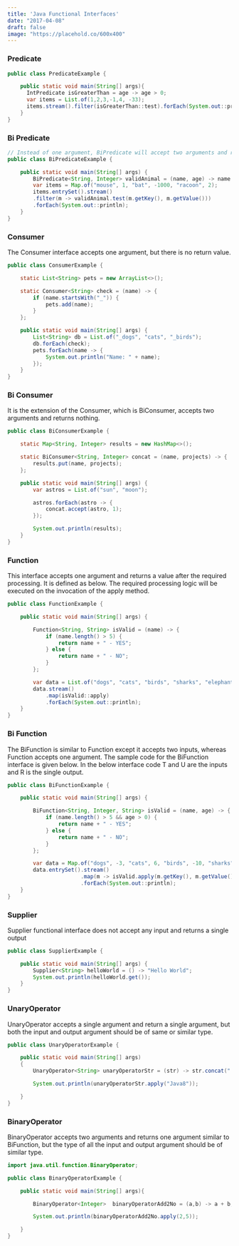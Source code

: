 ```yaml
---
title: 'Java Functional Interfaces'
date: "2017-04-08"
draft: false
image: "https://placehold.co/600x400"
---
```


### Predicate

```java
public class PredicateExample {

    public static void main(String[] args){
      IntPredicate isGreaterThan = age -> age > 0;
      var items = List.of(1,2,3,-1,4, -33);
      items.stream().filter(isGreaterThan::test).forEach(System.out::println);
    }
}
```

### Bi Predicate

```java
// Instead of one argument, BiPredicate will accept two arguments and return boolean.
public class BiPredicateExample {

    public static void main(String[] args) {
        BiPredicate<String, Integer> validAnimal = (name, age) -> name.length() > 0 && age > 0;
        var items = Map.of("mouse", 1, "bat", -1000, "racoon", 2);
        items.entrySet().stream()
        .filter(m -> validAnimal.test(m.getKey(), m.getValue()))
        .forEach(System.out::println);
    }
}
```

### Consumer

The Consumer interface accepts one argument, but there is no return value.

```java
public class ConsumerExample {

    static List<String> pets = new ArrayList<>();

    static Consumer<String> check = (name) -> {
        if (name.startsWith("_")) {
            pets.add(name);
        }
    };

    public static void main(String[] args) {
        List<String> db = List.of("_dogs", "cats", "_birds");
        db.forEach(check);
        pets.forEach(name -> {
            System.out.println("Name: " + name);
        });
    }
}
```

### Bi Consumer
It is the extension of the Consumer, which is BiConsumer, accepts two arguments and returns nothing.

```java
public class BiConsumerExample {

    static Map<String, Integer> results = new HashMap<>();

    static BiConsumer<String, Integer> concat = (name, projects) -> {
        results.put(name, projects);
    };

    public static void main(String[] args) {
        var astros = List.of("sun", "moon");

        astros.forEach(astro -> {
            concat.accept(astro, 1);
        });

        System.out.println(results);
    }
}
```

### Function

This interface accepts one argument and returns a value after the required processing. 
It is defined as below. The required processing logic will be executed on the invocation of the apply method.

```java
public class FunctionExample {

    public static void main(String[] args) {

        Function<String, String> isValid = (name) -> {
            if (name.length() > 5) {
                return name + " - YES";
            } else {
                return name + " - NO";
            }
        };

        var data = List.of("dogs", "cats", "birds", "sharks", "elephants");
        data.stream()
            .map(isValid::apply)
            .forEach(System.out::println);
    }
}
```

### Bi Function 

The BiFunction is similar to Function except it accepts two inputs, whereas Function accepts one argument. The sample code for the BiFunction interface is given below.
In the below interface code T and U are the inputs and R is the single output.

```java
public class BiFunctionExample {

    public static void main(String[] args) {

        BiFunction<String, Integer, String> isValid = (name, age) -> {
            if (name.length() > 5 && age > 0) {
                return name + " - YES";
            } else {
                return name + " - NO";
            }
        };

        var data = Map.of("dogs", -3, "cats", 6, "birds", -10, "sharks", 2, "elephants", -9);
        data.entrySet().stream()
                       .map(m -> isValid.apply(m.getKey(), m.getValue()))
                       .forEach(System.out::println);
    }
}
```

### Supplier

Supplier functional interface does not accept any input and returns a single output

```java
public class SupplierExample {

    public static void main(String[] args) {
        Supplier<String> helloWorld = () -> "Hello World";
        System.out.println(helloWorld.get());
    }
}
```

### UnaryOperator

UnaryOperator accepts a single argument and return a single argument, but both the input and output argument should be of same or similar type.

```java
public class UnaryOperatorExample {

    public static void main(String[] args)
    {
        UnaryOperator<String> unaryOperatorStr = (str) -> str.concat(" Unary Operator");

        System.out.println(unaryOperatorStr.apply("Java8"));

    }
}
```

### BinaryOperator

BinaryOperator accepts two arguments and returns one argument similar to BiFunction, 
but the type of all the input and output argument should be of similar type.

```java
import java.util.function.BinaryOperator;

public class BinaryOperatorExample {

    public static void main(String[] args){

        BinaryOperator<Integer>  binaryOperatorAdd2No = (a,b) -> a + b;

        System.out.println(binaryOperatorAdd2No.apply(2,5));

    }
}
```
